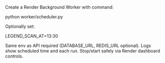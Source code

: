 Create a Render Background Worker with command:

python worker/scheduler.py

Optionally set:

LEGEND_SCAN_AT=13:30

Same env as API required (DATABASE_URL, REDIS_URL optional). Logs show scheduled time and each run.
Stop/start safely via Render dashboard controls.


